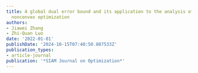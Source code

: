```yaml
---
title: A global dual error bound and its application to the analysis of linearly constrained
  nonconvex optimization
authors:
- Jiawei Zhang
- Zhi-Quan Luo
date: '2022-01-01'
publishDate: '2024-10-15T07:40:50.807533Z'
publication_types:
- article-journal
publication: '*SIAM Journal on Optimization*'
---
```

